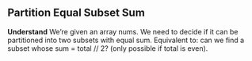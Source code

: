 ## Partition Equal Subset Sum
**Understand**
We’re given an array nums. We need to decide if it can be partitioned into two subsets with equal sum.
Equivalent to: can we find a subset whose sum = total // 2? (only possible if total is even).